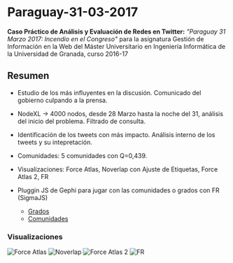 # Paraguay-31-03-2017
**Caso Práctico de Análisis y Evaluación de Redes en Twitter:** *"Paraguay 31 Marzo 2017: Incendio en el Congreso"* para la asignatura Gestión de Información en la Web del Máster Universitario en Ingeniería Informática de la Universidad de Granada, curso 2016-17

## Resumen

+ Estudio de los más influyentes en la discusión. Comunicado del gobierno culpando a la prensa.

+ NodeXL -> 4000 nodos, desde 28 Marzo hasta la noche del 31, análisis del inicio del problema. Filtrado de consulta.

+ Identificación de los tweets con más impacto. Análisis interno de los tweets y su intepretación.

+ Comunidades: 5 comunidades con Q=0,439.

+ Visualizaciones: Force Atlas, Noverlap con Ajuste de Etiquetas, Force Atlas 2, FR

+ Pluggin JS de Gephi para jugar con las comunidades o grados con FR (SigmaJS)
  - [Grados](https://mmaguero.github.io/Paraguay-31-03-2017/visualization/interactiva/grados/network/index.html)
  - [Comunidades](https://mmaguero.github.io/Paraguay-31-03-2017/visualization/interactiva/comunidades/network/index.html)

### Visualizaciones

![Force Atlas](https://mmaguero.github.io/Paraguay-31-03-2017/visualization/estatica/screenshot_234927.png)
![Noverlap](https://mmaguero.github.io/Paraguay-31-03-2017/visualization/estatica/screenshot_010237.png)
![Force Atlas 2](https://mmaguero.github.io/Paraguay-31-03-2017/visualization/estatica/screenshot_012623.png)
![FR](https://mmaguero.github.io/Paraguay-31-03-2017/visualization/estatica/screenshot_021413.png)

